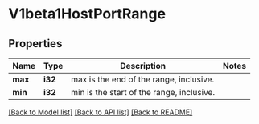 # V1beta1HostPortRange

## Properties

Name | Type | Description | Notes
------------ | ------------- | ------------- | -------------
**max** | **i32** | max is the end of the range, inclusive. | 
**min** | **i32** | min is the start of the range, inclusive. | 

[[Back to Model list]](../README.md#documentation-for-models) [[Back to API list]](../README.md#documentation-for-api-endpoints) [[Back to README]](../README.md)



